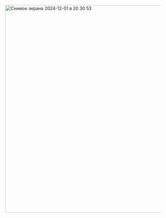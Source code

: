 <img width="672" alt="Снимок экрана 2024-12-01 в 20 30 53" src="https://github.com/user-attachments/assets/a1b0931f-1d10-4d50-84e1-004a1b8e5eb5">
